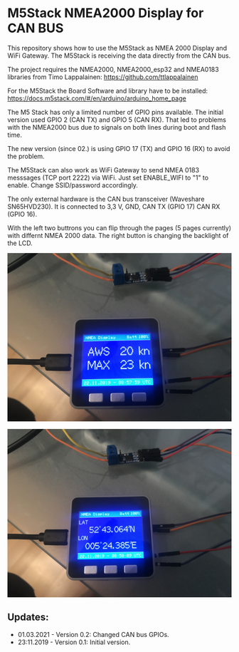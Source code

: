 # M5Stack NMEA2000 Display for CAN BUS
This repository shows how to use the M5Stack as NMEA 2000 Display and WiFi Gateway. 
The M5Stack is receiving the data directly from the CAN bus.

The project requires the NMEA2000, NMEA2000_esp32 and NMEA0183 libraries from Timo Lappalainen: https://github.com/ttlappalainen

For the M5Stack the Board Software and library have to be installed: https://docs.m5stack.com/#/en/arduino/arduino_home_page

The M5 Stack has only a limited number of GPIO pins available. The initial version used GPIO 2 (CAN TX) and GPIO 5 (CAN RX). That led to problems with the NMEA2000 bus due to signals on both lines during boot and flash time.

The new version (since 02.) is using GPIO 17 (TX) and GPIO 16 (RX) to avoid the problem.

The M5Stack can also work as WiFi Gateway to send NMEA 0183 messsages (TCP port 2222) via WiFi.
Just set ENABLE_WIFI to "1" to enable. Change SSID/password accordingly.

The only external hardware is the CAN bus transceiver (Waveshare SN65HVD230).
It is connected to 3,3 V, GND, CAN TX (GPIO 17) CAN RX (GPIO 16).

With the left two buttrons you can flip through the pages (5 pages currently) with differnt NMEA 2000 data. The right button is changing the backlight of the LCD.

![Display1](https://github.com/AK-Homberger/M5Stack-NMEA-2000-Display-CAN-BUS/blob/master/IMG_1173.JPG)

![Display2](https://github.com/AK-Homberger/M5Stack-NMEA-2000-Display-CAN-BUS/blob/master/IMG_1174.JPG)

## Updates:
- 01.03.2021 - Version 0.2: Changed CAN bus GPIOs.
- 23:11.2019 - Version 0.1: Initial version.
